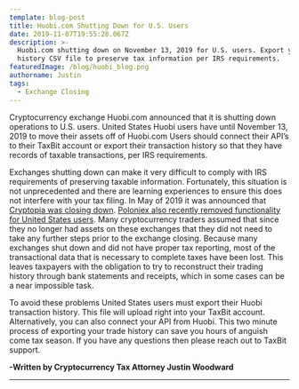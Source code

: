 ```yaml
---
template: blog-post
title: Huobi.com Shutting Down for U.S. Users
date: 2019-11-07T19:55:28.067Z
description: >-
  Huobi.com shutting down on November 13, 2019 for U.S. users. Export your trade
  history CSV file to preserve tax information per IRS requirements.
featuredImage: /blog/huobi_blog.png
authorname: Justin
tags:
  - Exchange Closing
---
```

Cryptocurrency exchange Huobi.com announced that it is shutting down operations to U.S. users. United States Huobi users have until November 13, 2019 to move their assets off of Huobi.com Users should connect their API’s to their TaxBit account or export their transaction history so that they have records of taxable transactions, per IRS requirements.

Exchanges shutting down can make it very difficult to comply with IRS requirements of preserving taxable information. Fortunately, this situation is not unprecedented and there are learning experiences to ensure this does not interfere with your tax filing. In May of 2019 it was announced that [Cryptopia was closing down](https://www.livebitcoinnews.com/another-crypto-exchange-cryptopia-is-closing-down/). [Poloniex also recently removed functionality for United States users](https://taxbit.com/blog/2019-10-22-poloniex-shutting-down-for-u-s-users/). Many cryptocurrency traders assumed that since they no longer had assets on these exchanges that they did not need to take any further steps prior to the exchange closing. Because many exchanges shut down and did not have proper tax reporting, most of the transactional data that is necessary to complete taxes have been lost. This leaves taxpayers with the obligation to try to reconstruct their trading history through bank statements and receipts, which in some cases can be a near impossible task.

To avoid these problems United States users must export their Huobi transaction history. This file will upload right into your TaxBit account. Alternatively, you can also connect your API from Huobi. This two minute process of exporting your trade history can save you hours of anguish come tax season. If you have any questions then please reach out to TaxBit support.

**\-Written by Cryptocurrency Tax Attorney Justin Woodward**

****
